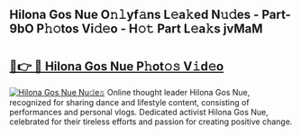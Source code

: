 ## Hilona Gos Nue O𝚗𝚕yf𝚊ns L𝚎a𝚔ed N𝚞𝚍es - Part-9bO P𝚑𝚘tos Vi𝚍𝚎o - H𝚘𝚝 Part L𝚎a𝚔s jvMaM

# <h2><a href="http://kfb6d07.oniu.top/?m=Hilona+Gos+Nue">🔗👉 🔴 Hilona Gos Nue P𝚑ot𝚘𝚜 V𝚒d𝚎o</a></h2>

[![Hilona Gos Nue Nu𝚍e𝚜](https://i.imgur.com/0qMVB7G.gif)](http://kfb6d07.oniu.top/?m=Hilona+Gos+Nue)
Online thought leader Hilona Gos Nue, recognized for sharing dance and lifestyle content, consisting of performances and personal vlogs. Dedicated activist Hilona Gos Nue, celebrated for their tireless efforts and passion for creating positive change.  
